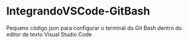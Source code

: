 # IntegrandoVSCode-GitBash
Pequeno código json para configurar o terminal do Git Bash dentro do editor de texto Visual Studio Code  
